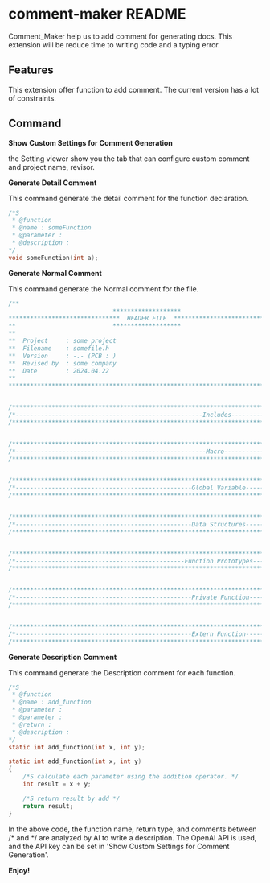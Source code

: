 # comment-maker README

Comment_Maker help us to add comment for generating docs.
This extension will be reduce time to writing code and a typing error.

## Features

This extension offer function to add comment.
The current version has a lot of constraints.

## Command

**Show Custom Settings for Comment Generation**
  
the Setting viewer show you the tab that can configure custom comment and project name, revisor.


**Generate Detail Comment**
  
This command generate the detail comment for the function declaration.

```c
/*S
 * @function
 * @name : someFunction
 * @parameter : 
 * @description : 
*/
void someFunction(int a);
```

**Generate Normal Comment**
  
This command generate the Normal comment for the file.

```c
/**
                             *******************
*******************************  HEADER FILE  ********************************
**                           *******************                            **
**                                                                          **
**  Project     : some project                                              **
**  Filename    : somefile.h                                                **
**  Version     : -.- (PCB : )                                              ** 
**  Revised by  : some company                                              **
**  Date        : 2024.04.22                                                **
**                                                                          **
******************************************************************************/


/*********************************************************************************************************************/
/*----------------------------------------------------Includes-------------------------------------------------------*/
/*********************************************************************************************************************/


/*********************************************************************************************************************/
/*-----------------------------------------------------Macro---------------------------------------------------------*/
/*********************************************************************************************************************/


/*********************************************************************************************************************/
/*-------------------------------------------------Global Variable---------------------------------------------------*/
/*********************************************************************************************************************/


/*********************************************************************************************************************/
/*-------------------------------------------------Data Structures---------------------------------------------------*/
/*********************************************************************************************************************/


/*********************************************************************************************************************/
/*-----------------------------------------------Function Prototypes-------------------------------------------------*/
/*********************************************************************************************************************/


/*********************************************************************************************************************/
/*-------------------------------------------------Private Function--------------------------------------------------*/
/*********************************************************************************************************************/


/*********************************************************************************************************************/
/*-------------------------------------------------Extern Function---------------------------------------------------*/
/*********************************************************************************************************************/
```

**Generate Description Comment**
  
This command generate the Description comment for each function.

```c
/*S
 * @function
 * @name : add_function
 * @parameter :  
 * @parameter :
 * @return :
 * @description : 
*/
static int add_function(int x, int y);

static int add_function(int x, int y)
{
    /*S calculate each parameter using the addition operator. */
    int result = x + y;

    /*S return result by add */ 
    return result;
}
```

In the above code, the function name, return type, and comments between /* and */ are analyzed by AI to write a description.
The OpenAI API is used, and the API key can be set in 'Show Custom Settings for Comment Generation'.

**Enjoy!**

